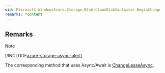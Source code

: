 ```yaml
---  
uid: Microsoft.WindowsAzure.Storage.Blob.CloudBlobContainer.BeginChangeLease(System.String,Microsoft.WindowsAzure.Storage.AccessCondition,System.AsyncCallback,System.Object)  
remarks: *content  
---  
```

  
## Remarks  
  
> [!NOTE]
>  [!INCLUDE[azure-storage-async-alert](../Token/azure-storage-async-alert_md.md)]  
>   
>  The corresponding method that uses Async/Await is   [ChangeLeaseAsync](assetId:///Overload:Microsoft.WindowsAzure.Storage.Blob.CloudBlobContainer.ChangeLeaseAsync?qualifyHint=False&autoUpgrade=True).